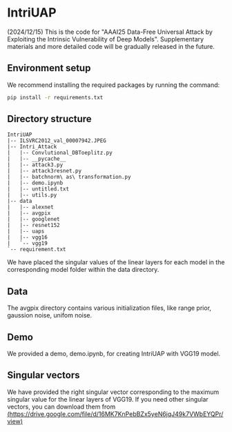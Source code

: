 # IntriUAP
(2024/12/15)
This is the code for "AAAI25 Data-Free Universal Attack by Exploiting the Intrinsic Vulnerability of Deep Models". Supplementary materials and more detailed code will be gradually released in the future.

## Environment setup
We recommend installing the required packages by running the command:
```sh
pip install -r requirements.txt
```

## Directory structure
```
IntriUAP
|-- ILSVRC2012_val_00007942.JPEG
|-- Intri_Attack
|   |-- Convlutional_DBToeplitz.py
|   |-- __pycache__
|   |-- attack3.py
|   |-- attack3resnet.py
|   |-- batchnorm\ as\ transformation.py
|   |-- demo.ipynb
|   |-- untitled.txt
|   |-- utils.py
|-- data
|   |-- alexnet
|   |-- avgpix
|   |-- googlenet
|   |-- resnet152
|   |-- uaps
|   |-- vgg16
|   `-- vgg19
`-- requirement.txt
```

We have placed the singular values of the linear layers for each model in the corresponding model folder within the data directory.

## Data 
The avgpix directory contains various initialization files, like range prior, gaussion noise, unifom noise.

## Demo
We provided a demo, demo.ipynb, for creating IntriUAP with VGG19 model.

## Singular vectors
We have provided the right singular vector corresponding to the maximum singular value for the linear layers of VGG19. If you need other singular vectors, you can download them from [(https://drive.google.com/file/d/16MK7KnPebBZx5yeN6jqJ49k7VWbEYQPr/view) ](https://drive.google.com/drive/folders/1TaCmJQFJsKHmN9GeLrGclmpv8Uj7GpIe?usp=drive_link)
